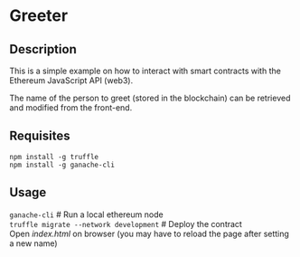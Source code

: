 # Greeter 
## Description
This is a simple example on how to interact with smart contracts with the Ethereum JavaScript API (web3).

The name of the person to greet (stored in the blockchain) can be retrieved and modified from the front-end.

## Requisites

`npm install -g truffle`  
`npm install -g ganache-cli `  

## Usage

`ganache-cli` # Run a local ethereum node  
`truffle migrate --network development` # Deploy the contract  
Open *index.html* on browser (you may have to reload the page after setting a new name)
